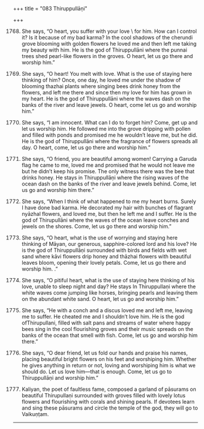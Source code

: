 +++
title = "083 Thiruppullāṇi"

+++

1768. She says,
      “O heart, you suffer with your love \ for him.
      How can I control it?
      Is it because of my bad karma?
      In the cool shadows of the cherundi grove
      blooming with golden flowers he loved me
      and then left me taking my beauty with him.
      He is the god of Thiruppullāni
      where the punnai trees shed pearl-like flowers in the groves.
      O heart, let us go there and worship him.”

1769. She says,
      “O heart! You melt with love.
      What is the use of staying here thinking of him?
      Once, one day, he loved me under the shadow of blooming thazhai plants
      where singing bees drink honey from the flowers,
      and left me there
      and since then my love for him has grown in my heart.
      He is the god of Thiruppullāni where the waves dash on the banks
      of the river and leave jewels.
      O heart, come let us go and worship him.”

1770. She says,
      “I am innocent. What can I do to forget him?
      Come, get up and let us worship him.
      He followed me into the grove
      dripping with pollen and filled with ponds
      and promised me he wouldn’t leave me, but he did.
      He is the god of Thiruppullāni
      where the fragrance of flowers spreads all day.
      O heart, come, let us go there and worship him.”

1771. She says,
      “O friend, you are beautiful among women!
      Carrying a Garuda flag he came to me, loved me
      and promised that he would not leave me
      but he didn’t keep his promise.
      The only witness there was the bee that drinks honey.
      He stays in Thiruppullāṇi where the rising waves of the ocean
      dash on the banks of the river and leave jewels behind.
      Come, let us go and worship him there.”

1772. She says,
      “When I think of what happened to me my heart burns.
      Surely I have done bad karma.
      He decorated my hair with bunches of flagrant nyāzhal flowers,
      and loved me, but then he left me and I suffer.
      He is the god of Thirupullāni where the waves of the ocean leave conches
      and jewels on the shores. Come, let us go there and worship him.”

1773. She says,
      “O heart, what is the use of worrying and staying here thinking of Māyan,
      our generous, sapphire-colored lord and his love?
      He is the god of Thiruppullāṇi surrounded with birds
      and fields with wet sand where kāvi flowers drip honey
      and thāzhai flowers with beautiful leaves bloom,
      opening their lovely petals. Come, let us go there and worship him. .”

1774. She says,
      “O pitiful heart, what is the use of staying here
      thinking of his love, unable to sleep night and day?
      He stays In Thiruppullaṇi
      where the white waves come jumping like horses,
      bringing pearls and leaving them on the abundant white sand.
      O heart, let us go and worship him.”

1775. She says,
      “He with a conch and a discus
      loved me and left me, leaving me to suffer.
      He cheated me and I shouldn’t love him.
      He is the god ofThirupullani, filled with salt pans and streams of water
      where happy bees sing in the cool flourishing groves
      and their music spreads on the banks of the ocean that smell with fish.
      Come, let us go and worship him there.”

1776. She says,
      “O dear friend, let us fold our hands and praise his names,
      placing beautiful bright flowers on his feet and worshiping him.
      Whether he gives anything in return or not,
      loving and worshiping him is what we should do.
      Let us love him—that is enough.
      Come, let us go to Thiruppullāṇi and worship him.”

1777. Kaliyan, the poet of faultless fame,
      composed a garland of pāsurams
      on beautiful Thirupullaṇi surrounded with groves
      filled with lovely lotus flowers
      and flourishing with corals and shining pearls.
      If devotees learn and sing these pāsurams
      and circle the temple of the god,
      they will go to Vaikuṇṭam.
--------
